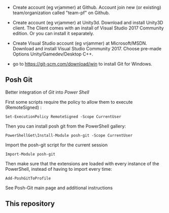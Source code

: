 * Create account (eg vrjammer) at Github. Account join new (or existing) team/organization called "team-pf" on Github.

* Create account (eg vrjammer) at Unity3d. Download and install Unity3D client. 
The Client comes with an install of Visual Studio 2017 Community edition. Or you can install it separately.

* Create Visual Studio account (eg vrjammer) at Microsoft/MSDN. Download and install Visual Studio Community 2017. 
Choose pre-made Options Unity/Gamedev/Desktop C++.

* go to https://git-scm.com/download/win to install Git for Windows.

## Posh Git

Better integration of *Git* into *Power Shell*

First some scripts require the policy to allow them to execute (RemoteSigned) :
```
Set-ExecutionPolicy RemoteSigned -Scope CurrentUser
```
Then you can install posh git from the PowerShell gallery:
```
PowerShellGet\Install-Module posh-git -Scope CurrentUser
```
Import the posh-git script for the current session
```
Import-Module posh-git
```
Then make sure that the extensions are loaded with every instance of the PowerShell, instead of having to import every time:
```
Add-PoshGitToProfile
```
See Posh-Git main page and additional instructions

## This repository

